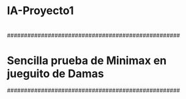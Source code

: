 # IA-Proyecto1
# 
###################################################
# Sencilla prueba de Minimax en jueguito de Damas #
###################################################
